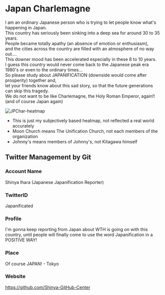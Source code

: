 # Japan Charlemagne
I am an ordinary Japanese person who is trying to let people know what's happening in Japan.  
This country has seriously been sinking into a deep sea for around 30 to 35 years.  
People became totally apathy (an absence of emotion or enthusiasm),  
and the cities across the country are filled with an atmosphere of no way out....  
This downer mood has been accelerated especially in these 8 to 10 years.  
I guess this country would never come back to the Japanese peak era 1980's or even to the ordinary times...  
So please study about JAPANIFICATION (downside would come after prosperity) together and,  
let your friends know about this sad story, so that the future generations can skip this tragedy.  
We do not want to be like Charlemagne, the Holy Roman Emperor, again!! (and of course Japan again)

![JPChar-heatmap](https://github.com/Shinya-GitHub-Center/Twitter-Japanificated/assets/129726604/9553c670-f6a5-46d0-9357-790dafd53d96)

* This is just my subjectively based heatmap, not reflected a real world accurately
* Moon Church means The Unification Church, not each members of the organization
* Johnny's means members of Johnny's, not Kitagawa himself

## Twitter Management by Git
### Account Name
Shinya Ihara (Japanese Japanification Reporter)

### TwitterID
Japanificated

### Profile
I'm gonna keep reporting from Japan about WTH is going on with this country, until people will finally come to use the word Japanification in a POSITIVE WAY!

### Place
Of course JAPAN! - Tokyo

### Website
https://github.com/Shinya-GitHub-Center
